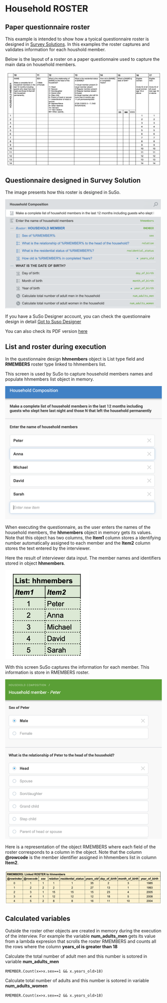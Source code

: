 # Household ROSTER

## Paper questionnaire roster
This example is intended to show how a tyoical questionnaire roster is designed in [Survey Solutions](https://mysurvey.solutions/). In this examples the roster captures and validates information for each houshold member.

Below is the layout of a roster on a paper questionnaire  used to capture the main data on household members.

![Paper questionnaire ROSTER](ht/../images/E1.paperform.jpg)
 
## Questionnaire designed in Survey Solution
The image presents how this roster is designed in SuSo.

![](ht../../images/E1.suso.design.jpg)

If you have a SuSo Designer account, you can check the questionnaire design in detail [Got to Suso Designer](https://webtester.mysurvey.solutions/WebTester/Interview/ca6d1e51427945738f2189e69c25b65d/Section/7fa7e4e509e9cf60f8139c9879a456cc_1)

You can also check its PDF version [here](/pdf/SSBE-HouseholdROSTER.pdf)

## List and roster during execution

In the questionnaire design **hhmembers** object is List type field and **RMEMBERS** roster type linked to hhmembers list. 

This screen is used by SuSo to capture household members names and populate hhmembers list object in memory.

![](ht/../images/E1.suso.hhmemebers.jpg)

When executing the questionnaire, as the user enters the names of the household members, the **hhmembers** object in memory gets its values. Note that this object has two columns, the **Item1** column stores a identifying number automatically assigned to each member and the **Item2** column stores the text entered by the interviewer.

Here the result of interviewer data input. The member names and identifiers stored in object **hhmembers**.

![](ht/../images/E1.mem.hhmembers.jpg)

With this screen SuSo captures the information for each member. This information is store in RMEMBERS roster.

![](ht/../images/E1.suso.RMEMBERS.jpg)

Here is a representation of the object RMEMBERS where  each field of the roster corresponds to a column in the object. Note that the column **@rowcode** is the member identifier assigned in hhmembers list in column **Item2**.

![](ht/../images/E1.mem.RMEMBERS.jpg)

## Calculated variables 

Outside the roster other objects are created in memory during the execution of the interview. For example the variable **num_adults_men**  gets its value from a lambda expresion that scrolls the roster RMEMBERS and counts all the rows where the column **years_ol is greater than 18**

Calculate the total number of adult men and this number is sotored in variable **num_adults_men**
```
RMEMBER.Count(x=>x.sex==1 && x.years_old>18)
```

Calculate total number of adults and this number is sotored in variable **num_adults_women**
```
RMEMBER.Count(x=>x.sex==2 && x.years_old>18)
```
